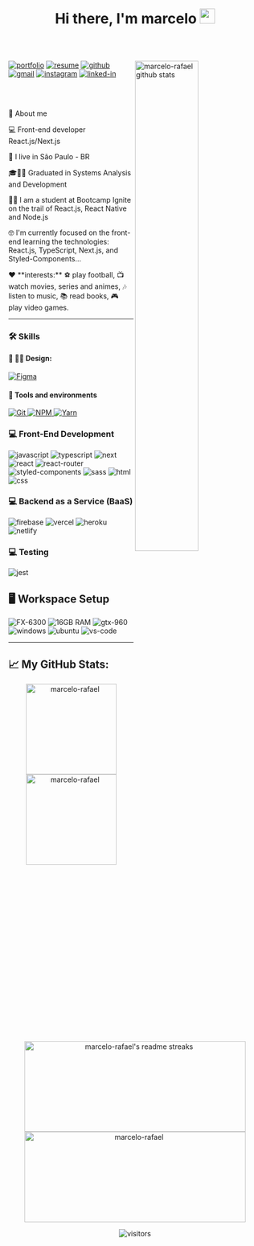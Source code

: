 <h1 align="center">
  Hi there, I'm marcelo <img src="https://raw.githubusercontent.com/iampavangandhi/iampavangandhi/master/gifs/Hi.gif" width="30px">
</h1>

<br />
<br />

<!-- IMAGEM -->

<img
	src="https://files.readme.io/8c11911-senior-front-end-developer-openings-1.gif" alt="marcelo-rafael github stats"
	width="50%"
	align="right"
/>

[![portfolio](https://img.shields.io/badge/Portfolio-323330?style=for-the-badge&logo=Google-chrome&logoColor=F7DF1E)](#)
[![resume](https://img.shields.io/badge/Resume-4285F4?style=for-the-badge&logo=read-the-docs&logoColor=white)](https://drive.google.com/file/d/1VhaL9D5fgMCvaa8dcCd90KMK8GZ9uKGl/view)
[![github](https://img.shields.io/badge/GitHub-000000?style=for-the-badge&logo=GitHub&logoColor=white)](https://github.com/marcelo-rafael)
[![gmail](https://img.shields.io/badge/Gmail-D14836?style=for-the-badge&logo=Gmail&logoColor=white)](mailto:marcelo.rafael.goncalves@gmail.com)
[![instagram](https://img.shields.io/badge/Instagram-E4405F?style=for-the-badge&logo=instagram&logoColor=white)](https://www.instagram.com/marcelo.r.goncalves/)
[![linked-in](https://img.shields.io/badge/Linked_In-0077B5?style=for-the-badge&logo=LinkedIn&logoColor=white)](https://www.linkedin.com/in/marcelo-rafael-gonçalves)
   
<br />
<br />
<!-- About -->

🚀 About me

<p align="left">
  💻 Front-end developer React.js/Next.js
</p>

<p align="left">
  📌 I live in São Paulo - BR
</p>

<p align="left">
 🎓👨‍🎓 Graduated in Systems Analysis and Development
</p>

<p align="left">
  👨‍🎓 I am a student at Bootcamp Ignite on the trail of React.js, React Native and Node.js
</p>
<p align="left">
 🤓 I'm currently focused on the front-end learning the technologies: React.js, TypeScript, Next.js, and Styled-Components...
</p>

<p align="left">❤️ **interests:** ⚽️ play football, 📺 watch movies, series and animes, 🎶 listen to music, 📚 read books, 🎮 play video games.</p>

---

### 🛠️ Skills
#### 🎨 ✍🏼 Design: <br/>
<!-- FIGMA -->
<a href="#">
      <img alt="Figma" src="https://img.shields.io/badge/Figma-F24D1D.svg?style=for-the-badge&logo=figma&logoColor=white" />
</a>

#### :wrench: Tools and environments

<!-- GIT -->
<a href="#">
      <img alt="Git" src="https://img.shields.io/badge/Git-F05032.svg?style=for-the-badge&logo=git&logoColor=white" />
</a>
<!-- NPM -->
<a href="#">
      <img alt="NPM" src="https://img.shields.io/badge/NPM-CB3837.svg?style=for-the-badge&logo=npm&logoColor=white" />
</a>
<!-- YARN -->
<a href="#">
      <img alt="Yarn" src="https://img.shields.io/badge/Yarn-2C8EBB.svg?style=for-the-badge&logo=yarn&logoColor=white" />
</a>

### :computer: Front-End Development

![javascript](https://img.shields.io/badge/JavaScript-323330?style=for-the-badge&logo=javascript&logoColor=F7DF1E)
![typescript](https://img.shields.io/badge/TypeScript-3178C6?style=for-the-badge&logo=typescript&logoColor=white)
![next](https://img.shields.io/badge/Next-000000?style=for-the-badge&logo=nextdotjs&logoColor=FFFFFF)
![react](https://img.shields.io/badge/React-20232A?style=for-the-badge&logo=react&logoColor=61DAFB)
![react-router](https://img.shields.io/badge/React_Router-CA4245?style=for-the-badge&logo=react-router&logoColor=white)
![styled-components](https://img.shields.io/badge/styled_components-DB7093?style=for-the-badge&logo=styled-components&logoColor=white)
![sass](https://img.shields.io/badge/Sass-CF649A?style=for-the-badge&logo=sass&logoColor=white)
![html](https://img.shields.io/badge/HTML5-E34F26?style=for-the-badge&logo=html5&logoColor=white)
![css](https://img.shields.io/badge/CSS3-1572B6?style=for-the-badge&logo=css3&logoColor=white)

### :computer: Backend as a Service (BaaS)

![firebase](https://img.shields.io/badge/Firebase-ffaa00?style=for-the-badge&logo=Firebase&logoColor=white)
![vercel](https://img.shields.io/badge/Vercel-000000?style=for-the-badge&logo=Vercel&logoColor=white)
![heroku](https://img.shields.io/badge/Heroku-430098?style=for-the-badge&logo=heroku&logoColor=white)
![netlify](https://img.shields.io/badge/Netlify-00C7B7?style=for-the-badge&logo=netlify&logoColor=white)

### :computer: Testing

![jest](https://img.shields.io/badge/Jest-C21325?style=for-the-badge&logo=jest&logoColor=white)

## 🖥️ Workspace Setup

![FX-6300](https://img.shields.io/badge/FX-6300-0071C5?style=for-the-badge&logo=amd&logoColor=white)
![16GB RAM](https://img.shields.io/badge/16GB-RAM-0071C5?style=for-the-badge&logo=memoria-ram&logoColor=white)
![gtx-960](https://img.shields.io/badge/NVIDIA-GTX_960-76B900?style=for-the-badge&logo=nvidia&logoColor=white)
![windows](https://img.shields.io/badge/Windows_10_WSL2-0078D6?style=for-the-badge&logo=windows&logoColor=white)
![ubuntu](https://img.shields.io/badge/Ubuntu-e95420?style=for-the-badge&logo=windows&logoColor=white)
![vs-code](https://img.shields.io/badge/VS_Code-007ACC?style=for-the-badge&logo=Visual-Studio-Code&logoColor=white)

---

## 📈 **My GitHub Stats:**

<!-- Stats -->
<p align="center">
	<!-- stats -->
    <img height="180em" src="https://github-readme-stats.vercel.app/api?username=marcelo-rafael&theme=dracula&show_icons=true" alt="marcelo-rafael"/>
	<!-- most languages -->
    <img height="180em" src="https://github-readme-stats.vercel.app/api/top-langs/?username=marcelo-rafael&theme=dracula&layout=compact" alt="marcelo-rafael" />
</p>

<p align="center">
	<!-- contribution sequence -->
          <img width="440" height="180em" src="https://github-readme-streak-stats.herokuapp.com/?user=marcelo-rafael&theme=dracula&hide_border=false" alt="marcelo-rafael's readme streaks" />
	<!-- wakatime -->
	  <img width="440" height="180em" src="https://github-readme-stats.vercel.app/api/wakatime?username=marcelorafael&theme=dracula&layout=compact" alt="marcelo-rafael" />	
</p>


<!-- visitors -->
<div align="center">
<img src="https://visitor-badge.laobi.icu/badge?page_id=marcelo-rafael.marcelo-rafael" alt="visitors">
</div>






<!--
**marcelo-rafael/marcelo-rafael** is a ✨ _special_ ✨ repository because its `README.md` (this file) appears on your GitHub profile.

Here are some ideas to get you started:

- 🔭 I’m currently working on ...
- 🌱 I’m currently learning ...
- 👯 I’m looking to collaborate on ...
- 🤔 I’m looking for help with ...
- 💬 Ask me about ...
- 📫 How to reach me: ...
- 😄 Pronouns: ...
- ⚡ Fun fact: ...
-->
